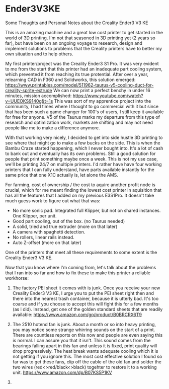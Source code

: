 # Ender3V3KE
Some Thoughts and Personal Notes about the Creality Ender3 V3 KE

This is an amazing machine and a great low cost printer to get started in the world of 3D printing.
I'm not that seasoned in 3D printing yet (2 years so far), but have been on an ongoing voyage to research, design and implement solutions to problems that the Creality printers have to better my own situation and to help others.

My first printer/project was the Creality Ender3 S1 Pro.
It was very evident to me from the start that this printer had an inadequate part cooling system, which prevented it from reaching its true protential.
After over a year, relearning CAD in F360 and Solidworks, this solution emerged: https://www.printables.com/model/511962-taurus-v5-cooling-duct-for-creality-sprite-extrude
We can now print a perfect benchy in under 16 minutes, mission accomplished: https://www.youtube.com/watch?v=UUEOKS9140g&t=1s
This was sort of my apprentice project into the community, I had times where I thought to go commercial with it but since that has been such a game changer for 100's of users, I still keep it available for free for anyone.
V5 of the Taurus marks my departure from this type of research and optimization work, markets are shifting and may not need people like me to make a difference anymore.

With that working very nicely, I decided to get into side hustle 3D printing to see where that might go to make a few bucks on the side.
This is when the Bambu Craze started happening, which I never bought into. It's a lot of cash to bank out and eventually has its own problems. Still a good solution for people that print something maybe once a week.
This is not my use case, we'll be printing 24/7 on multiple printers.
I'd rather have have four working printers that I can fully understand, have parts available instantly for the same price that one X1C actually is, let alone the AMS.

For farming, cost of ownership / the cost to aquire another profit node is crucial, which for me meant finding the lowest cost printer in aquisition that has all the features that I added on my previous E3S1Pro.
It doesn't take much guess work to figure out what that was:
- No more sonic pad. Integrated full Klipper, but not on shared instances. One Klipper, per unit.
- Good part cooling, out of the box. (no Taurus needed)
- A solid, tried and true extruder (more on that later)
- A camera with spaghetti detection.
- No rollers, linear rails instead.
- Auto Z-offset (more on that later)

One of the printers that meet all these requirements to some extent is the Creality Ender3 V3 KE.

Now that you know where I'm coming from, let's talk about the problems that I ran into so far and how to fix these to make this printer a reliable workhorse:

1. The factory PEI sheet it comes with is junk.
Once you receive your new Creality Ender3 V3 KE, I urge you to put the PEI sheet right then and there into the nearest trash container, because it is utterly bad. It's too coarse and if you choose to accept this will fight this for a few months (as I did).
Instead, get one of the golden standard sheets that are readily available: https://www.amazon.com/gp/product/B0BRCRX6T9

2. The 2510 hotend fan is junk.
About a month or so into heavy printing, you may notice some strange whirring sounds on the start of a print.
There are countless reports on this now and people are even saying this is normal. I can assure you that it isn't.
This sound comes from the bearings falling apart in this fan and unless it is fixed, print quality will drop progressively. The heat break wants adequate cooling which it is not getting if you ignore this.
The most cost effective solution I found so far was to get these fans, clip off the cable of the old fan and solder the two wires (red<>red/black<>black) togehter to restore it to a working unit.
https://www.amazon.com/dp/B07KS5P1KV

3. 







